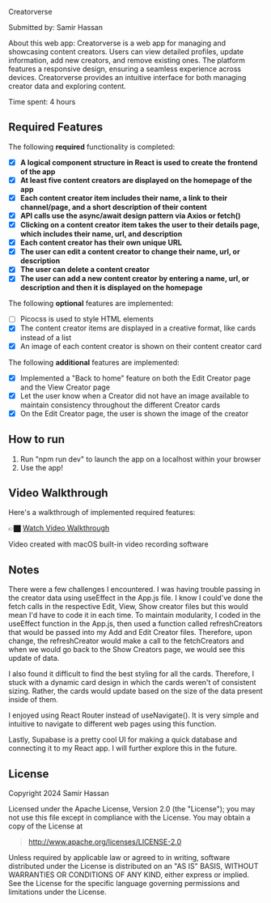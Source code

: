 Creatorverse

Submitted by: Samir Hassan

About this web app: Creatorverse is a web app for managing and showcasing content creators. Users can view detailed profiles, update information, add new creators, and remove existing ones. The platform features a responsive design, ensuring a seamless experience across devices. Creatorverse provides an intuitive interface for both managing creator data and exploring content.

Time spent: 4 hours

## Required Features

The following **required** functionality is completed:

<!-- 👉🏿👉🏿👉🏿 Make sure to check off completed functionality below -->
- [X] **A logical component structure in React is used to create the frontend of the app**
- [X] **At least five content creators are displayed on the homepage of the app**
- [X] **Each content creator item includes their name, a link to their channel/page, and a short description of their content**
- [X] **API calls use the async/await design pattern via Axios or fetch()**
- [X] **Clicking on a content creator item takes the user to their details page, which includes their name, url, and description**
- [X] **Each content creator has their own unique URL**
- [X] **The user can edit a content creator to change their name, url, or description**
- [X] **The user can delete a content creator**
- [X] **The user can add a new content creator by entering a name, url, or description and then it is displayed on the homepage**

The following **optional** features are implemented:

- [ ] Picocss is used to style HTML elements
- [X] The content creator items are displayed in a creative format, like cards instead of a list
- [X] An image of each content creator is shown on their content creator card

The following **additional** features are implemented:

* [X] Implemented a "Back to home" feature on both the Edit Creator page and the View Creator page
* [X] Let the user know when a Creator did not have an image available to maintain consistency throughout the different Creator cards
* [X] On the Edit Creator page, the user is shown the image of the creator

## How to run

1. Run "npm run dev" to launch the app on a localhost within your browser
2. Use the app!

## Video Walkthrough

Here's a walkthrough of implemented required features:

👉🏿 [Watch Video Walkthrough](https://drive.google.com/file/d/1rv40Jxwf9ll7jH9bkKWAel_mOP-YU8Zc/view?usp=sharing)

<!-- Replace this with whatever GIF tool you used! -->
Video created with macOS built-in video recording software
<!-- Recommended tools:
[Kap](https://getkap.co/) for macOS
[ScreenToGif](https://www.screentogif.com/) for Windows
[peek](https://github.com/phw/peek) for Linux. -->

## Notes

There were a few challenges I encountered. I was having trouble passing in the creator data using useEffect in the App.js file. I know I could've done the fetch calls in the respective Edit, View, Show creator files but this would mean I'd have to code it in each time. To maintain modularity, I coded in the useEffect function in the App.js, then used a function called refreshCreators that would be passed into my Add and Edit Creator files. Therefore, upon change, the refreshCreator would make a call to the fetchCreators and when we would go back to the Show Creators page, we would see this update of data.

I also found it difficult to find the best styling for all the cards. Therefore, I stuck with a dynamic card design in which the cards weren't of consistent sizing. Rather, the cards would update based on the size of the data present inside of them. 

I enjoyed using React Router instead of useNavigate(). It is very simple and intuitive to navigate to different web pages using this function.

Lastly, Supabase is a pretty cool UI for making a quick database and connecting it to my React app. I will further explore this in the future.

## License

Copyright 2024 Samir Hassan

Licensed under the Apache License, Version 2.0 (the "License"); you may not use this file except in compliance with the License. You may obtain a copy of the License at

> http://www.apache.org/licenses/LICENSE-2.0

Unless required by applicable law or agreed to in writing, software distributed under the License is distributed on an "AS IS" BASIS, WITHOUT WARRANTIES OR CONDITIONS OF ANY KIND, either express or implied. See the License for the specific language governing permissions and limitations under the License.
